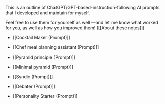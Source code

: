 This is an outline of ChatGPT/GPT-based-instruction-following AI prompts that I developed and maintain for myself.

Feel free to use them for yourself as well —and let me know what worked for you, as well as how you improved them! ([[About these notes]])

- [[Cocktail Maker (Prompt)]]
- [[Chef meal planning assistant (Prompt)]]
- [[Pyramid principle (Prompt)]]
- [[Minimal pyramid (Prompt)]]

- [[Syndic (Prompt)]]
- [[Debater (Prompt)]]
- [[Personality Starter (Prompt)]]
